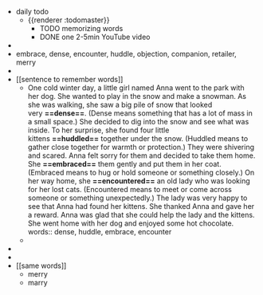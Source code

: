- daily todo
	- {{renderer :todomaster}}
		- TODO memorizing words
		- DONE one 2-5min YouTube video
-
- embrace, dense, encounter, huddle, objection, companion, retailer, merry
-
- [[sentence to remember words]]
	- One cold winter day, a little girl named Anna went to the park with her dog. She wanted to play in the snow and make a snowman. As she was walking, she saw a big pile of snow that looked very **==dense==**. (Dense means something that has a lot of mass in a small space.) She decided to dig into the snow and see what was inside. To her surprise, she found four little kittens **==huddled==** together under the snow. (Huddled means to gather close together for warmth or protection.) They were shivering and scared. Anna felt sorry for them and decided to take them home. She **==embraced==** them gently and put them in her coat. (Embraced means to hug or hold someone or something closely.) On her way home, she **==encountered==** an old lady who was looking for her lost cats. (Encountered means to meet or come across someone or something unexpectedly.) The lady was very happy to see that Anna had found her kittens. She thanked Anna and gave her a reward. Anna was glad that she could help the lady and the kittens. She went home with her dog and enjoyed some hot chocolate.
	  words:: dense, huddle, embrace, encounter
	-
-
-
- [[same words]]
	- merry
	- marry